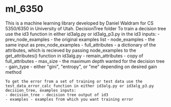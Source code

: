 # ml_6350
This is a machine learning library developed by Daniel Waldram for CS 5350/6350 in University of Utah.
DecisionTree folder
	To train a decision tree use the id3 function in either id3alg.py or id3alg_p3.py in the 
	id3 inputs:
 	- prev_node_examples - the original examples list
 	- node_examples - the same input as prev_node_examples
	 - full_attributes - a dictionary of the attributes, which is recieved by passing node_examples to the get_attributes() function in id3alg.py
	 - remain_attributes - copy of full_attributes
 	- max_size - the maximum depth wanted for the decision tree
 	- gain_type - either "gini", "entropy", or "me" depending on desired gain method
 	 
  	To get the error from a set of training or test data use the test_data_error_calc function in either id3alg.py or id3alg_p3.py
  	decision_tree, examples inputs:
  	- decision_tree - decision tree output of id3
  	- examples - examples from which you want training error

